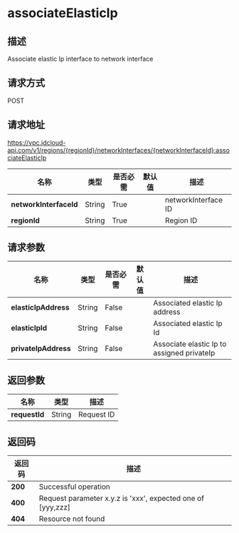 # associateElasticIp


## 描述
Associate elastic Ip interface to network interface

## 请求方式
POST

## 请求地址
https://vpc.jdcloud-api.com/v1/regions/{regionId}/networkInterfaces/{networkInterfaceId}:associateElasticIp

|名称|类型|是否必需|默认值|描述|
|---|---|---|---|---|
|**networkInterfaceId**|String|True||networkInterface ID|
|**regionId**|String|True||Region ID|

## 请求参数
|名称|类型|是否必需|默认值|描述|
|---|---|---|---|---|
|**elasticIpAddress**|String|False||Associated elastic Ip address|
|**elasticIpId**|String|False||Associated elastic Ip Id|
|**privateIpAddress**|String|False||Associate elastic Ip to assigned privateIp|


## 返回参数
|名称|类型|描述|
|---|---|---|
|**requestId**|String|Request ID|



## 返回码
|返回码|描述|
|---|---|
|**200**|Successful operation|
|**400**|Request parameter x.y.z is 'xxx', expected one of [yyy,zzz]|
|**404**|Resource not found|
